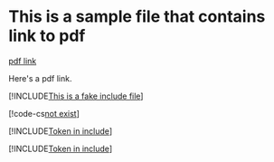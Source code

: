 # This is a sample file that contains link to pdf

[pdf link](test_pdf.pdf)

Here's a pdf link.

[!INCLUDE[This is a fake include file](not_exists_markdown.md)]

[!code-cs[not exist](not_exist_folder/file.cs)]

[!INCLUDE[Token in include](token.md)]

[!INCLUDE[Token in include](../token2.md)]
